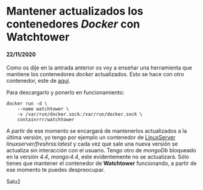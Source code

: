 # Mantener actualizados los contenedores *Docker* con **Watchtower**
#### 22/11/2020

Como os dije en la antrada anterior os voy a enseñar una herramienta que mantiene los contenedores *docker* actualizados. Esto se hace con otro contenedor, este de [aquí](https://github.com/containrrr/watchtower).

Para descargarlo y ponerlo en funcionamiento:

```
docker run -d \
    --name watchtower \
    -v /var/run/docker.sock:/var/run/docker.sock \
    containrrr/watchtower
```

A partir de ese momento se encargará de mantenerlos actualizados a la última versión, yo tengo por ejemplo un contenedor de [LinuxServer](https://www.linuxserver.io/) *linuxserver/freshrss:latest* y cada vez que sale una nueva versión se actualiza sin interacción con el usuario. Tengo otro de *mongoDb* bloqueado en la versión *4.4*, *mongo:4.4*, este evidentemente no se actualizará. Sólo tienes que mantener el contenedor de **Watchtower** funcionando, a partir de ese momento te puedes despreocupar.

Salu2
